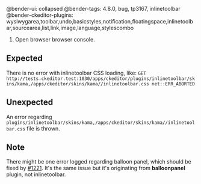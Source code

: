 @bender-ui: collapsed
@bender-tags: 4.8.0, bug, tp3167, inlinetoolbar
@bender-ckeditor-plugins: wysiwygarea,toolbar,undo,basicstyles,notification,floatingspace,inlinetoolbar,sourcearea,list,link,image,language,stylescombo

1. Open browser browser console.

## Expected

There is no error with inlinetoolbar CSS loading, like: `GET http://tests.ckeditor.test:1030/apps/ckeditor/plugins/inlinetoolbar/skins/kama,/apps/ckeditor/skins/kama//inlinetoolbar.css net::ERR_ABORTED`

## Unexpected

An error regarding `plugins/inlinetoolbar/skins/kama,/apps/ckeditor/skins/kama//inlinetoolbar.css` file is thrown.

## Note

There might be one error logged regarding balloon panel, which should be fixed by [#1221](https://github.com/ckeditor/ckeditor-dev/issues/1221). It's the same issue but it's originating from **balloonpanel** plugin, not inlinetoolbar.